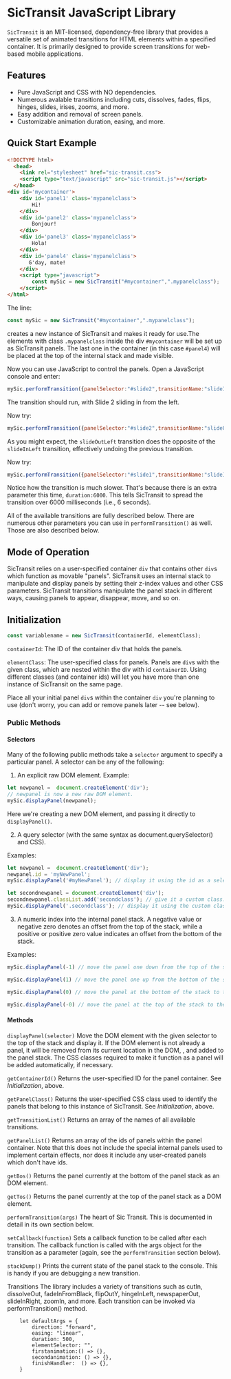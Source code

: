 # SicTransit JavaScript Library

`SicTransit` is an MIT-licensed, dependency-free library that provides a versatile set of animated transitions for HTML elements within a specified container. It is primarily designed to provide screen transitions for web-based mobile applications.

## Features
- Pure JavaScript and CSS with NO dependencies.
- Numerous avalable transitions including cuts, dissolves, fades, flips, hinges, slides, irises, zooms, and more.
- Easy addition and removal of screen panels.
- Customizable animation duration, easing, and more.

## Quick Start Example

#### 
```html
<!DOCTYPE html>
  <head>
    <link rel="stylesheet" href="sic-transit.css">
    <script type="text/javascript" src="sic-transit.js"></script>
  </head>
<div id='mycontainer'>
    <div id='panel1' class='mypanelclass'>
        Hi!
    </div>
    <div id='panel2' class='mypanelclass'>
        Bonjour!
    </div>
    <div id='panel3' class='mypanelclass'>
        Hola!
    </div>
    <div id='panel4' class='mypanelclass'>
       G'day, mate!
    </div>
    <script type="javascript">
        const mySic = new SicTransit("#mycontainer",".mypanelclass");
    </script>
</html>
```

The line:
```javascript
const mySic = new SicTransit("#mycontainer",".mypanelclass");
```

creates a new instance of SicTransit and makes it ready for use.The elements with class `.mypanelclass` inside the div `#mycontainer` will be set up as SicTransit panels. The last one in the container (in this case `#panel4`) will be placed at the top of the internal stack and made visible.

Now you can use JavaScript to control the panels. Open a JavaScript console and enter:

```javascript
mySic.performTransition({panelSelector:"#slide2",transitionName:"slideInLeft"})
```

The transition should run, with Slide 2 sliding in from the left.

Now try: 

```javascript
mySic.performTransition({panelSelector:"#slide2",transitionName:"slideOutLeft"})
```

As you might expect, the `slideOutLeft` transition does the opposite of the `slideInLeft` transition, effectively undoing the previous transition.

Now try:

```javascript
mySic.performTransition({panelSelector:"#slide1",transitionName:"slideInLeft",duration:6000})
```

Notice how the transition is much slower. That's because there is an extra parameter this time, `duration:6000`. This tells SicTransit to spread the transition over 6000 milliseconds (i.e., 6 seconds).

All of the available transitions are fully described below. There are numerous other parameters you can use in `performTransition()` as well. Those are also described below.

## Mode of Operation
SicTransit relies on a user-specified container `div` that contains other `div`s which function as movable "panels". SicTransit uses an internal stack to manipulate and display panels by setting their z-index values and other CSS parameters. SicTransit transitions manipulate the panel stack in different ways, causing panels to appear, disappear, move, and so on. 

## Initialization

```javascript
const variablename = new SicTransit(containerId, elementClass);
```
`containerId`: The ID of the container div that holds the panels.

`elementClass`: The user-specified class for panels. Panels are  `div`s with the given class, which are nested within the div with id `containerID`. Using different classes (and container ids) will let you have more than one instance of SicTransit on the same page.

Place all your initial panel `div`s within the container `div` you're planning to use (don't worry, you can add or remove panels later -- see below).
### Public Methods

#### Selectors

Many of the following public methods take a `selector` argument to specify a particular panel. A selector can be any of the following:

1) An explicit raw DOM element. Example:

```javascript
let newpanel =  document.createElement('div');
// newpanel is now a new raw DOM element.
mySic.displayPanel(newpanel);
```

Here we're creating a new DOM element, and passing it directly to `displayPanel()`.

2) A query selector (with the same syntax as document.querySelector() and CSS).

Examples:

```javascript
let newpanel =  document.createElement('div');
newpanel.id = 'myNewPanel';
mySic.displayPanel('#myNewPanel'); // display it using the id as a selector.

let secondnewpanel = document.createElement('div');
secondnewpanel.classList.add('secondclass'); // give it a custom class.
mySic.displayPanel('.secondclass'); // display it using the custom class as a  selector.
```
3) A numeric index into the internal panel stack. A negative value or negative zero denotes an offset from the top of the stack, while a positive or positive zero value indicates an offset from the bottom of the stack.

Examples:

```javascript
mySic.displayPanel(-1) // move the panel one down from the top of the stack to the top of the stack and display it.

mySic.displayPanel(1) // move the panel one up from the bottom of the stack to the top of the stack and display it.

mySic.displayPanel(0) // move the panel at the bottom of the stack to the top of the stack and display it.

mySic.displayPanel(-0) // move the panel at the top of the stack to the top of the stack and display it. This obviously has no real effect with `displayPanel()`, but will with other methods.
```

#### Methods
`displayPanel(selector)`
Move the DOM element with the given selector to the top of the stack and display it. If the DOM element is not already a panel, it will be removed from its current location in the DOM, , and added to the panel stack. The CSS classes required to make it function as a panel will be added automatically, if necessary.

`getContainerId()`
Returns the user-specified ID for the panel container. See *Initialization*, above.

`getPanelClass()`
Returns the user-specified CSS class used to identify the panels that belong to this instance of SicTransit. See *Initialization*, above.

`getTransitionList()`
Returns an array of the names of all available transitions.

`getPanelList()`
Returns an array of the ids of panels within the panel container. Note that this does not include the special internal panels used to implement certain effects, nor does it include any user-created panels which don't have ids.

`getBos()`
Returns the panel currently at the bottom of the panel stack as an DOM element.

`getTos()`
Returns the panel currently at the top of the panel stack as a DOM element.

`performTransition(args)`
The heart of Sic Transit. This is documented in detail in its own section below.

`setCallback(function)`
Sets a callback function to be called after each transition. The callback function is called with the args object for the transition as a parameter (again, see the `performTransition` section below).

`stackDump()`
Prints the current state of the panel stack to the console. This is handy if you are debugging a new transition.

Transitions
The library includes a variety of transitions such as cutIn, dissolveOut, fadeInFromBlack, flipOutY, hingeInLeft, newspaperOut, slideInRight, zoomIn, and more. Each transition can be invoked via performTransition() method.

        let defaultArgs = {
            direction: "forward",
            easing: "linear",
            duration: 500,
            elementSelector: "",
            firstanimation:() => {},
            secondanimation: () => {},
            finishHandler:  () => {},
        }